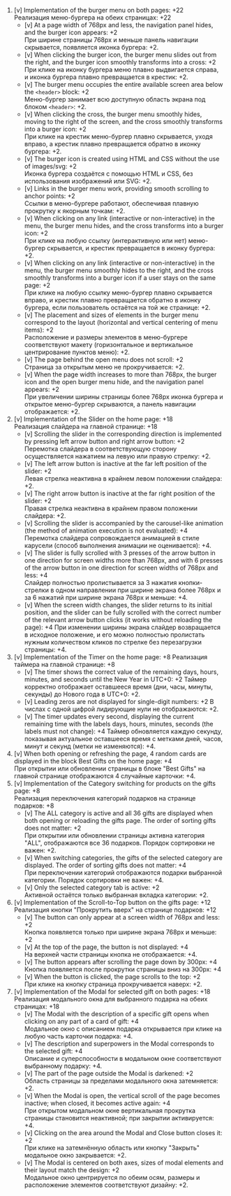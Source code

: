 1. [v] Implementation of the burger menu on both pages: +22  
Реализация меню-бургера на обеих страницах: +22
    - [v] At a page width of 768px and less, the navigation panel hides, and the burger icon appears: +2   
    При ширине страницы 768px и меньше панель навигации скрывается, появляется иконка бургера: +2.
    - [v] When clicking the burger icon, the burger menu slides out from the right, and the burger icon smoothly transforms into a cross: +2  
    При клике на иконку бургера меню плавно выдвигается справа, и иконка бургера плавно превращается в крестик: +2.
    - [v] The burger menu occupies the entire available screen area below the `<header>` block: +2  
    Меню-бургер занимает всю доступную область экрана под блоком `<header>`: +2.
    - [v] When clicking the cross, the burger menu smoothly hides, moving to the right of the screen, and the cross smoothly transforms into a burger icon: +2  
    При клике на крестик меню-бургер плавно скрывается, уходя вправо, а крестик плавно превращается обратно в иконку бургера: +2.
    - [v] The burger icon is created using HTML and CSS without the use of images/svg: +2  
    Иконка бургера создаётся с помощью HTML и CSS, без использования изображений или SVG: +2.
    - [v] Links in the burger menu work, providing smooth scrolling to anchor points: +2  
    Ссылки в меню-бургере работают, обеспечивая плавную прокрутку к якорным точкам: +2.
    - [v] When clicking on any link (interactive or non-interactive) in the menu, the burger menu hides, and the cross transforms into a burger icon: +2  
    При клике на любую ссылку (интерактивную или нет) меню-бургер скрывается, и крестик превращается в иконку бургера: +2.
    - [v] When clicking on any link (interactive or non-interactive) in the menu, the burger menu smoothly hides to the right, and the cross smoothly transforms into a burger icon if a user stays on the same page: +2  
    При клике на любую ссылку меню-бургер плавно скрывается вправо, и крестик плавно превращается обратно в иконку бургера, если пользователь остаётся на той же странице: +2.
    - [v] The placement and sizes of elements in the burger menu correspond to the layout (horizontal and vertical centering of menu items): +2  
    Расположение и размеры элементов в меню-бургере соответствуют макету (горизонтальное и вертикальное центрирование пунктов меню): +2.
    - [v] The page behind the open menu does not scroll: +2  
    Страница за открытым меню не прокручивается: +2.
    - [v] When the page width increases to more than 768px, the burger icon and the open burger menu hide, and the navigation panel appears: +2  
    При увеличении ширины страницы более 768px иконка бургера и открытое меню-бургер скрываются, а панель навигации отображается: +2.
2. [v] Implementation of the Slider on the home page: +18  
Реализация слайдера на главной странице: +18
    - [v] Scrolling the slider in the corresponding direction is implemented by pressing left arrow button and right arrow button: +2  
    Перемотка слайдера в соответствующую сторону осуществляется нажатием на левую или правую стрелку: +2.
    - [v] The left arrow button is inactive at the far left position of the slider: +2  
    Левая стрелка неактивна в крайнем левом положении слайдера: +2.
    - [v] The right arrow button is inactive at the far right position of the slider: +2  
    Правая стрелка неактивна в крайнем правом положении слайдера: +2.
    - [v] Scrolling the slider is accompanied by the carousel-like animation (the method of animation execution is not evaluated): +4  
    Перемотка слайдера сопровождается анимацией в стиле карусели (способ выполнения анимации не оценивается): +4.
    - [v] The slider is fully scrolled with 3 presses of the arrow button in one direction for screen widths more than 768px, and with 6 presses of the arrow button in one direction for screen widths of 768px and less: +4  
    Слайдер полностью пролистывается за 3 нажатия кнопки-стрелки в одном направлении при ширине экрана более 768px и за 6 нажатий при ширине экрана 768px и меньше: +4.
    - [v] When the screen width changes, the slider returns to its initial position, and the slider can be fully scrolled with the correct number of the relevant arrow button clicks (it works without reloading the page): +4
    При изменении ширины экрана слайдер возвращается в исходное положение, и его можно полностью пролистать нужным количеством кликов по стрелке без перезагрузки страницы: +4.
3. [v] Implementation of the Timer on the home page: +8
Реализация таймера на главной странице: +8
    - [v] The timer shows the correct value of the remaining days, hours, minutes, and seconds until the New Year in UTC+0: +2
    Таймер корректно отображает оставшееся время (дни, часы, минуты, секунды) до Нового года в UTC+0: +2.
    - [v] Leading zeros are not displayed for single-digit numbers: +2
    В числах с одной цифрой лидирующие нули не отображаются: +2.
    - [v] The timer updates every second, displaying the current remaining time with the labels days, hours, minutes, seconds (the labels must not change): +4
    Таймер обновляется каждую секунду, показывая актуальное оставшееся время с метками дней, часов, минут и секунд (метки не изменяются): +4.
4. [v] When both opening or refreshing the page, 4 random cards are displayed in the block Best Gifts on the home page: +4  
При открытии или обновлении страницы в блоке "Best Gifts" на главной странице отображаются 4 случайные карточки: +4.
5. [v] Implementation of the Category switching for products on the gifts page: +8  
Реализация переключения категорий подарков на странице подарков: +8
    - [v] The ALL category is active and all 36 gifts are displayed when both opening or reloading the gifts page. The order of sorting gifts does not matter: +2  
    При открытии или обновлении страницы активна категория "ALL", отображаются все 36 подарков. Порядок сортировки не важен: +2.
    - [v] When switching categories, the gifts of the selected category are displayed. The order of sorting gifts does not matter: +4  
    При переключении категорий отображаются подарки выбранной категории. Порядок сортировки не важен: +4.
    - [v] Only the selected category tab is active: +2  
    Активной остаётся только выбранная вкладка категории: +2.
6. [v] Implementation of the Scroll-to-Top button on the gifts page: +12  
Реализация кнопки "Прокрутить вверх" на странице подарков: +12
    - [v] The button can only appear at a screen width of 768px and less: +2  
    Кнопка появляется только при ширине экрана 768px и меньше: +2
    - [v] At the top of the page, the button is not displayed: +4  
    На верхней части страницы кнопка не отображается: +4.
    - [v] The button appears after scrolling the page down by 300px: +4  
    Кнопка появляется после прокрутки страницы вниз на 300px: +4
    - [v] When the button is clicked, the page scrolls to the top: +2  
    При клике на кнопку страница прокручивается наверх: +2.
7. [v] Implementation of the Modal for selected gift on both pages: +18  
Реализация модального окна для выбранного подарка на обеих страницах: +18
    - [v] The Modal with the description of a specific gift opens when clicking on any part of a card of gift: +4  
    Модальное окно с описанием подарка открывается при клике на любую часть карточки подарка: +4.
    - [v] The description and superpowers in the Modal corresponds to the selected gift: +4  
    Описание и суперспособности в модальном окне соответствуют выбранному подарку: +4.
    - [v] The part of the page outside the Modal is darkened: +2  
    Область страницы за пределами модального окна затемняется: +2.
    - [v] When the Modal is open, the vertical scroll of the page becomes inactive; when closed, it becomes active again: +4  
    При открытом модальном окне вертикальная прокрутка страницы становится неактивной; при закрытии активируется: +4.
    - [v] Clicking on the area around the Modal and Close button closes it: +2  
    При клике на затемнённую область или кнопку "Закрыть" модальное окно закрывается: +2.
    - [v] The Modal is centered on both axes, sizes of modal elements and their layout match the design: +2  
    Модальное окно центрируется по обеим осям, размеры и расположение элементов соответствуют дизайну: +2.